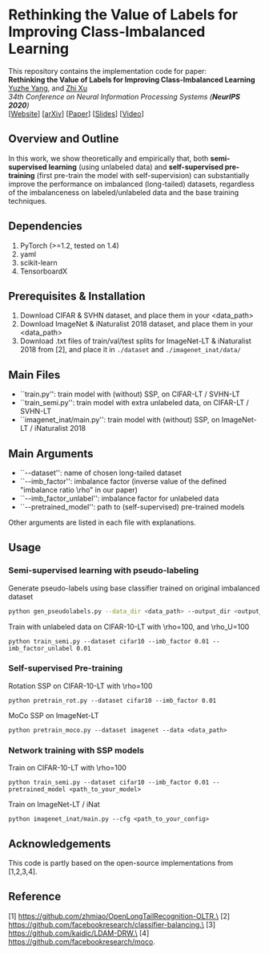 # Rethinking the Value of Labels for Improving Class-Imbalanced Learning

This repository contains the implementation code for paper: <br>
__Rethinking the Value of Labels for Improving Class-Imbalanced Learning__ <br>
[Yuzhe Yang](http://www.mit.edu/~yuzhe/), and [Zhi Xu](http://www.mit.edu/~zhixu/) <br>
_34th Conference on Neural Information Processing Systems (__NeurIPS 2020__)_ <br>
[[Website](http://www.mit.edu/~yuzhe/imbalanced-semi-self.html)] [[arXiv](https://arxiv.org/abs/2006.07529)] [[Paper](https://arxiv.org/pdf/2006.07529.pdf)] [[Slides]()] [[Video]()]


## Overview and Outline
In this work, we show theoretically and empirically that, both __semi-supervised learning__ (using unlabeled data) and __self-supervised pre-training__ (first pre-train the model with self-supervision) can substantially improve the performance on imbalanced (long-tailed) datasets, regardless of the imbalanceness on labeled/unlabeled data and the base training techniques.


## Dependencies
1. PyTorch (>=1.2, tested on 1.4)
2. yaml
3. scikit-learn
4. TensorboardX


## Prerequisites & Installation
1. Download CIFAR & SVHN dataset, and place them in your <data_path>
2. Download ImageNet & iNaturalist 2018 dataset, and place them in your <data_path>
3. Download .txt files of train/val/test splits for ImageNet-LT & iNaturalist 2018 from [2], and place it in `./dataset` and `./imagenet_inat/data/`


## Main Files
- ``train.py'': train model with (without) SSP, on CIFAR-LT / SVHN-LT
- ``train_semi.py'': train model with extra unlabeled data, on CIFAR-LT / SVHN-LT
- ``imagenet_inat/main.py'': train model with (without) SSP, on ImageNet-LT / iNaturalist 2018


## Main Arguments
- ``--dataset'': name of chosen long-tailed dataset
- ``--imb_factor'': imbalance factor (inverse value of the defined "imbalance ratio \rho" in our paper)
- ``--imb_factor_unlabel'': imbalance factor for unlabeled data
- ``--pretrained_model'': path to (self-supervised) pre-trained models

Other arguments are listed in each file with explanations.


## Usage

### Semi-supervised learning with pseudo-labeling
Generate pseudo-labels using base classifier trained on original imbalanced dataset
```bash
python gen_pseudolabels.py --data_dir <data_path> --output_dir <output_path> --output_filename <save_name>
```

Train with unlabeled data on CIFAR-10-LT with \rho=100, and \rho_U=100
```
python train_semi.py --dataset cifar10 --imb_factor 0.01 --imb_factor_unlabel 0.01
```

### Self-supervised Pre-training
Rotation SSP on CIFAR-10-LT with \rho=100
```
python pretrain_rot.py --dataset cifar10 --imb_factor 0.01
```

MoCo SSP on ImageNet-LT
```
python pretrain_moco.py --dataset imagenet --data <data_path>
```

### Network training with SSP models
Train on CIFAR-10-LT with \rho=100
```
python train_semi.py --dataset cifar10 --imb_factor 0.01 --pretrained_model <path_to_your_model>
```

Train on ImageNet-LT / iNat
```
python imagenet_inat/main.py --cfg <path_to_your_config>
```


## Acknowledgements
This code is partly based on the open-source implementations from [1,2,3,4].


## Reference
[1] https://github.com/zhmiao/OpenLongTailRecognition-OLTR.\
[2] https://github.com/facebookresearch/classifier-balancing.\
[3] https://github.com/kaidic/LDAM-DRW.\
[4] https://github.com/facebookresearch/moco.
